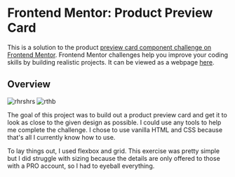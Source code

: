 # Frontend Mentor: Product Preview Card
This is a solution to the product [preview card component challenge on Frontend Mentor](https://www.frontendmentor.io/challenges/product-preview-card-component-GO7UmttRfa/hub). Frontend Mentor challenges help you improve your coding skills by building realistic projects. It can be viewed as a webpage [here](https://providence-herald.github.io/Product-Preview-Card-Frontend-Mentor/).

## Overview
![rhrshrs](https://github.com/providence-herald/Product-Preview-Card-Frontend-Mentor/assets/148430668/2703bf1f-4bb3-4e9b-b3bb-8fd3d8f6db09)
![rthb](https://github.com/providence-herald/Product-Preview-Card-Frontend-Mentor/assets/148430668/876fffd5-ed13-4bfc-8961-0cb99babd30b)

The goal of this project was to build out a product preview card and get it to look as close to the given design as possible. I could use any tools to help me complete the challenge. I chose to use vanilla HTML and CSS because that's all I currently know how to use.

To lay things out, I used flexbox and grid. This exercise was pretty simple but I did struggle with sizing because the details are only offered to those with a PRO account, so I had to eyeball everything.
